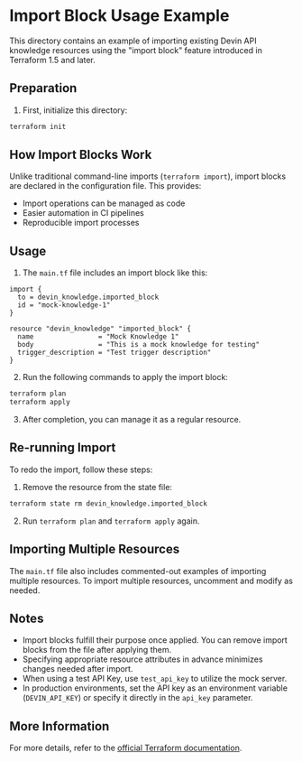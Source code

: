 # Import Block Usage Example

This directory contains an example of importing existing Devin API knowledge resources using the "import block" feature introduced in Terraform 1.5 and later.

## Preparation

1. First, initialize this directory:

```bash
terraform init
```

## How Import Blocks Work

Unlike traditional command-line imports (`terraform import`), import blocks are declared in the configuration file. This provides:

- Import operations can be managed as code
- Easier automation in CI pipelines
- Reproducible import processes

## Usage

1. The `main.tf` file includes an import block like this:

```hcl
import {
  to = devin_knowledge.imported_block
  id = "mock-knowledge-1"
}

resource "devin_knowledge" "imported_block" {
  name                = "Mock Knowledge 1"
  body                = "This is a mock knowledge for testing"
  trigger_description = "Test trigger description"
}
```

2. Run the following commands to apply the import block:

```bash
terraform plan
terraform apply
```

3. After completion, you can manage it as a regular resource.

## Re-running Import

To redo the import, follow these steps:

1. Remove the resource from the state file:

```bash
terraform state rm devin_knowledge.imported_block
```

2. Run `terraform plan` and `terraform apply` again.

## Importing Multiple Resources

The `main.tf` file also includes commented-out examples of importing multiple resources. To import multiple resources, uncomment and modify as needed.

## Notes

- Import blocks fulfill their purpose once applied. You can remove import blocks from the file after applying them.
- Specifying appropriate resource attributes in advance minimizes changes needed after import.
- When using a test API Key, use `test_api_key` to utilize the mock server.
- In production environments, set the API key as an environment variable (`DEVIN_API_KEY`) or specify it directly in the `api_key` parameter.

## More Information

For more details, refer to the [official Terraform documentation](https://developer.hashicorp.com/terraform/language/import). 